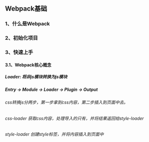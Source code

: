 <!--
 * @Description: This is Webpack Basic.
 * @Author: dailinbo
 * @Date: 2019-12-07 09:14:49
 * @LastEditors: dailinbo
 * @LastEditTime: 2019-12-07 11:16:44
 -->
## Webpack基础
### 1、什么是Webpack

### 2、初始化项目

### 3、快速上手

#### 3.1、Webpack核心概念
##### Loader: 将非js模块转换为js模块
##### Entry -> Module -> Loader -> Plugin -> Output
###### css转换js分两步，第一步拿到css内容，第二步插入到页面中去。
###### css-loader  获取css内容，处理导入的只有，并将结果返回给style-loader
###### style-loader 创建style标签，并将内容插入到页面中